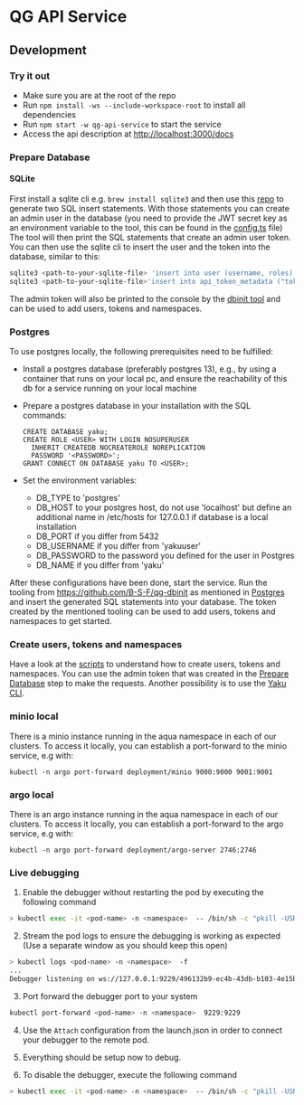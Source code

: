 # QG API Service

## Development

### Try it out

- Make sure you are at the root of the repo
- Run `npm install -ws --include-workspace-root` to install all dependencies
- Run `npm start -w qg-api-service` to start the service
- Access the api description at <http://localhost:3000/docs>

### Prepare Database

#### SQLite

First install a sqlite cli e.g. `brew install sqlite3` and then use this [repo](https://github.com/B-S-F/qg-dbinit) to generate two SQL insert statements. With those statements you can create an admin user in the database (you need to provide the JWT secret key as an environment variable to the tool, this can be found in the [config.ts](./src/config.ts) file) The tool will then print the SQL statements
that create an admin user token. You can then use the sqlite cli to insert the user and the token into the database, similar to this:

```bash
sqlite3 <path-to-your-sqlite-file> 'insert into user (username, roles) values ("admin", "admin")'
sqlite3 <path-to-your-sqlite-file>'insert into api_token_metadata ("tokenId", "userId") values ("$2a$05$zzoHodGFmGguogUC1Us1peDh6BMz2QXxyEYIBoEiCIjbiLPam8fPu", 1)'
```

The admin token will also be printed to the console by the [dbinit tool](https://github.com/B-S-F/qg-dbinit) and can be used to add users, tokens and namespaces.

### Postgres

To use postgres locally, the following prerequisites need to be fulfilled:

- Install a postgres database (preferably postgres 13), e.g., by using a container that runs on your local pc, and ensure the reachability of this db for a service running on your local machine
- Prepare a postgres database in your installation with the SQL commands:

  ```
  CREATE DATABASE yaku;
  CREATE ROLE <USER> WITH LOGIN NOSUPERUSER
    INHERIT CREATEDB NOCREATEROLE NOREPLICATION
    PASSWORD '<PASSWORD>';
  GRANT CONNECT ON DATABASE yaku TO <USER>;
  ```

- Set the environment variables:
  - DB_TYPE to 'postgres'
  - DB_HOST to your postgres host, do not use 'localhost' but define an additional name in /etc/hosts for 127.0.0.1 if database is a local installation
  - DB_PORT if you differ from 5432
  - DB_USERNAME if you differ from 'yakuuser'
  - DB_PASSWORD to the password you defined for the user in Postgres
  - DB_NAME if you differ from 'yaku'

After these configurations have been done, start the service. Run the tooling from https://github.com/B-S-F/qg-dbinit as mentioned in [Postgres](#postgres) and insert the generated SQL statements into your database.
The token created by the mentioned tooling can be used to add users, tokens and namespaces to get started.

### Create users, tokens and namespaces

Have a look at the [scripts](../scripts/create-users-ns.sh) to understand how to create users, tokens and namespaces. You can use the admin token that was created in the [Prepare Database](#prepare-database) step to make the requests.
Another possibility is to use the [Yaku CLI](../yaku-cli/).

### minio local

There is a minio instance running in the aqua namespace in each of our clusters. To access it locally, you can establish a port-forward to the minio service, e.g with:

```
kubectl -n argo port-forward deployment/minio 9000:9000 9001:9001
```

### argo local

There is an argo instance running in the aqua namespace in each of our clusters. To access it locally, you can establish a port-forward to the argo service, e.g with:

```
kubectl -n argo port-forward deployment/argo-server 2746:2746
```

### Live debugging

1. Enable the debugger without restarting the pod by executing the following command

```bash
> kubectl exec -it <pod-name> -n <namespace>  -- /bin/sh -c "pkill -USR1 node"
```

2. Stream the pod logs to ensure the debugging is working as expected (Use a separate window as you should keep this open)

```bash
> kubectl logs <pod-name> -n <namespace>  -f
...
Debugger listening on ws://127.0.0.1:9229/496132b9-ec4b-43db-b103-4e15ba80518a
```

3. Port forward the debugger port to your system

```bash
kubectl port-forward <pod-name> -n <namespace>  9229:9229
```

4. Use the `Attach` configuration from the launch.json in order to connect your debugger to the remote pod.

5. Everything should be setup now to debug.
6. To disable the debugger, execute the following command

```bash
> kubectl exec -it <pod-name> -n <namespace>  -- /bin/sh -c "pkill -USR2 node"
```
